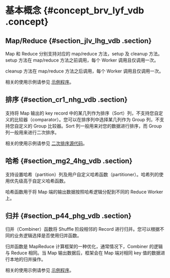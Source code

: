 # 基本概念 {#concept_brv_lyf_vdb .concept}

## Map/Reduce {#section_jlv_lhg_vdb .section}

Map 和 Reduce 分别支持对应的 map/reduce 方法，setup 及 cleanup 方法。setup 方法在 map/reduce 方法之前调用，每个 Worker 调用且仅调用一次。

cleanup 方法在 map/reduce 方法之后调用，每个 Worker 调用且仅调用一次。

相关的使用示例请参见 [示例程序](intl.zh-CN/用户指南/MapReduce/示例程序/WordCount示例.md)。

## 排序 {#section_cr1_nhg_vdb .section}

支持将 Map 输出的 key record 中的某几列作为排序（Sort）列，不支持您自定义的比较器（comparator）。您可以在排序列中选择某几列作为 Group 列，不支持您自定义的 Group 比较器。Sort 列一般用来对您的数据进行排序，而 Group 列一般用来进行二次排序。

相关的使用示例请参见 [二次排序源代码](intl.zh-CN/用户指南/MapReduce/示例程序/二次排序示例.md)。

## 哈希 {#section_mg2_4hg_vdb .section}

支持设置哈希（partition）列及用户自定义哈希函数（partitioner）。哈希列的使用优先级高于自定义哈希函数。

哈希函数用于将 Map 端的输出数据按照哈希逻辑分配到不同的 Reduce Worker 上。

## 归并 {#section_p44_phg_vdb .section}

归并（Combiner）函数将 Shuffle 阶段相邻的 Record 进行归并。您可以根据不同的业务逻辑选择是否使用归并函数。

归并函数是 MapReduce 计算框架的一种优化，通常情况下，Combiner 的逻辑与 Reduce 相同。当 Map 输出数据后，框架会在 Map 端对相同 key 值的数据进行本地的归并操作。

相关的使用示例请参见 [示例程序](intl.zh-CN/用户指南/MapReduce/示例程序/WordCount示例.md)。

